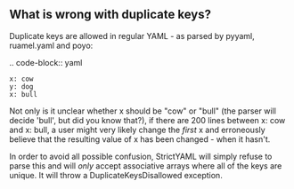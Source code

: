 What is wrong with duplicate keys?
----------------------------------

Duplicate keys are allowed in regular YAML - as parsed by pyyaml, ruamel.yaml and poyo:

.. code-block:: yaml

    x: cow
    y: dog
    x: bull

Not only is it unclear whether x should be "cow" or "bull" (the parser will decide 'bull', but did you know that?),
if there are 200 lines between x: cow and x: bull, a user might very likely change the *first* x and erroneously believe that the resulting value of x has been changed - when it hasn't.

In order to avoid all possible confusion, StrictYAML will simply refuse to parse this and will *only* accept associative arrays where all of the keys are unique. It will throw a DuplicateKeysDisallowed exception.
